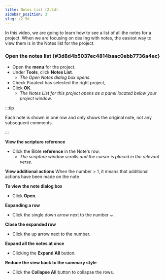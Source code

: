 ```yaml
---
title: Notes list (2.5d)
sidebar_position: 3
slug: /2.5d
---
```




In this video, we are going to learn how to see a list of all the notes for a project. When we are focusing on dealing with notes, the easiest way to view them is in the Notes list for the project.


### Open the notes list {#3d8d4b5037ec4814baac0ebb7736a4ec}

- Open the **menu** for the project.
- Under **Tools**, click **Notes List**.
	- _The Open Notes dialog box opens_.
- Check Paratext has selected the right project,
- Click **OK**.
	- _The Notes List for this project opens as a panel located below your project window_.

:::tip


Each note is shown in one row and only shows the original note, not any subsequent comments. 


:::


**View the scripture reference**

- Click the Bible **reference** in the Note's row.
	- _The scripture window scrolls and the cursor is placed in the relevant verse_.

**View additional actions**
When the number &gt; 1, it means that additional actions have been made on the note


**To view the note dialog box**

- Click **Open**.

**Expanding a row**

- Click the single down arrow next to the number **⌄**.

**Close the expanded row**

- Click the up arrow next to the number.

**Expand all the notes at once**

- Clicking the **Expand All** button.

**Reduce the view back to the summary style**

- Click the **Collapse All** button to collapse the rows.
